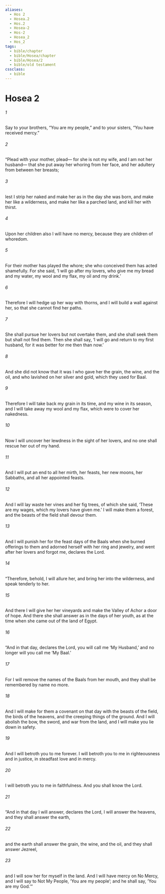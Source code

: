 ```yaml
---
aliases:
  - Hos 2
  - Hosea.2
  - Hos.2
  - Hosea-2
  - Hos-2
  - Hosea_2
  - Hos_2
tags:
  - bible/chapter
  - bible/Hosea/chapter
  - bible/Hosea/2
  - bible/old testament
cssclass:
  - bible
---
```


# Hosea 2

###### 1
Say to your brothers, “You are my people,” and to your sisters, “You have received mercy.”
###### 2
“Plead with your mother, plead— for she is not my wife, and I am not her husband— that she put away her whoring from her face, and her adultery from between her breasts;
###### 3
lest I strip her naked and make her as in the day she was born, and make her like a wilderness, and make her like a parched land, and kill her with thirst.
###### 4
Upon her children also I will have no mercy,   because they are children of whoredom.
###### 5
For their mother has played the whore; she who conceived them has acted shamefully. For she said, ‘I will go after my lovers, who give me my bread and my water, my wool and my flax, my oil and my drink.’
###### 6
Therefore I will hedge up her way with thorns, and I will build a wall against her, so that she cannot find her paths.
###### 7
She shall pursue her lovers but not overtake them, and she shall seek them but shall not find them.   Then she shall say, ‘I will go and return to my first husband,   for it was better for me then than now.’
###### 8
And she did not know that it was I who gave her   the grain, the wine, and the oil, and who lavished on her silver and gold,   which they used for Baal.
###### 9
Therefore I will take back my grain in its time, and my wine in its season, and I will take away my wool and my flax, which were to cover her nakedness.
###### 10
Now I will uncover her lewdness in the sight of her lovers, and no one shall rescue her out of my hand.
###### 11
And I will put an end to all her mirth, her feasts, her new moons, her Sabbaths, and all her appointed feasts.
###### 12
And I will lay waste her vines and her fig trees,   of which she said, ‘These are my wages, which my lovers have given me.’ I will make them a forest,   and the beasts of the field shall devour them.
###### 13
And I will punish her for the feast days of the Baals when she burned offerings to them and adorned herself with her ring and jewelry, and went after her lovers and forgot me, declares the Lord.
###### 14
“Therefore, behold, I will allure her, and bring her into the wilderness, and speak tenderly to her.
###### 15
And there I will give her her vineyards and make the Valley of Achor a door of hope. And there she shall answer as in the days of her youth, as at the time when she came out of the land of Egypt.
###### 16
“And in that day, declares the Lord, you will call me ‘My Husband,’ and no longer will you call me ‘My Baal.’
###### 17
For I will remove the names of the Baals from her mouth, and they shall be remembered by name no more.
###### 18
And I will make for them a covenant on that day with the beasts of the field, the birds of the heavens, and the creeping things of the ground. And I will abolish the bow, the sword, and war from the land, and I will make you lie down in safety.
###### 19
And I will betroth you to me forever. I will betroth you to me in righteousness and in justice, in steadfast love and in mercy.
###### 20
I will betroth you to me in faithfulness. And you shall know the Lord.
###### 21
“And in that day I will answer, declares the Lord, I will answer the heavens, and they shall answer the earth,
###### 22
and the earth shall answer the grain, the wine, and the oil, and they shall answer Jezreel,
###### 23
and I will sow her for myself in the land. And I will have mercy on No Mercy, and I will say to Not My People,  ‘You are my people’; and he shall say, ‘You are my God.’”


